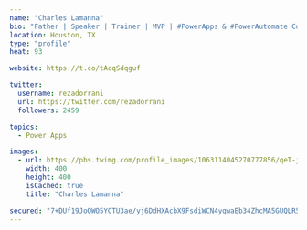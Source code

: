 ```yaml
---
name: "Charles Lamanna"
bio: "Father | Speaker | Trainer | MVP | #PowerApps & #PowerAutomate Community Super User | YouTuber Right-pointing triangle http://youtube.com/c/rezadorrani | Learn - Share - Clockwise rightwards and leftwards open circle arrows"
location: Houston, TX
type: "profile"
heat: 93

website: https://t.co/tAcqSdqguf

twitter:
  username: rezadorrani
  url: https://twitter.com/rezadorrani
  followers: 2459

topics:
  - Power Apps

images:
  - url: https://pbs.twimg.com/profile_images/1063114045270777856/qeT-jpWr_400x400.jpg
    width: 400
    height: 400
    isCached: true
    title: "Charles Lamanna"

secured: "7+DUf19JoOWO5YCTU3ae/yj6DdHXAcbX9FsdiWCN4yqwaEb34ZhcMA5GUQLR53g90jzpKDj1b0gs4d4avQoH1g7rdhmKnIJTdyecivoqlfGAKAcwJx5lH1amc1OYQrhcguwpLLIC1bEAGYnoCu2OWPEj0URnzWTaVNL9O1fuM4MBB1aX8MmyEu6fN2B1cYw8pA6G95vvL6l1YEHDT0OlnqybbTHD/ECbkspf2lDb1xiaD72wDgMGCP5QlrBhj5pG/uZg0adQSmGI/FR/c7RQIpSjl9WOEad36kQgH4MGdxTeuQbI2WdS27C3+OE+x6y9hrex5c88AW8EX9XHFJSUcLnnn1ndl9q7sC1FP1XcliPxnFlIvPhvR44vPRqbt6WGQ8QBSe0jofty3OpLGjtCWW0YmxZdifpQl6die/p+kSE=;9/72pFd3p4YUdvIG85OqkA=="
---
```


